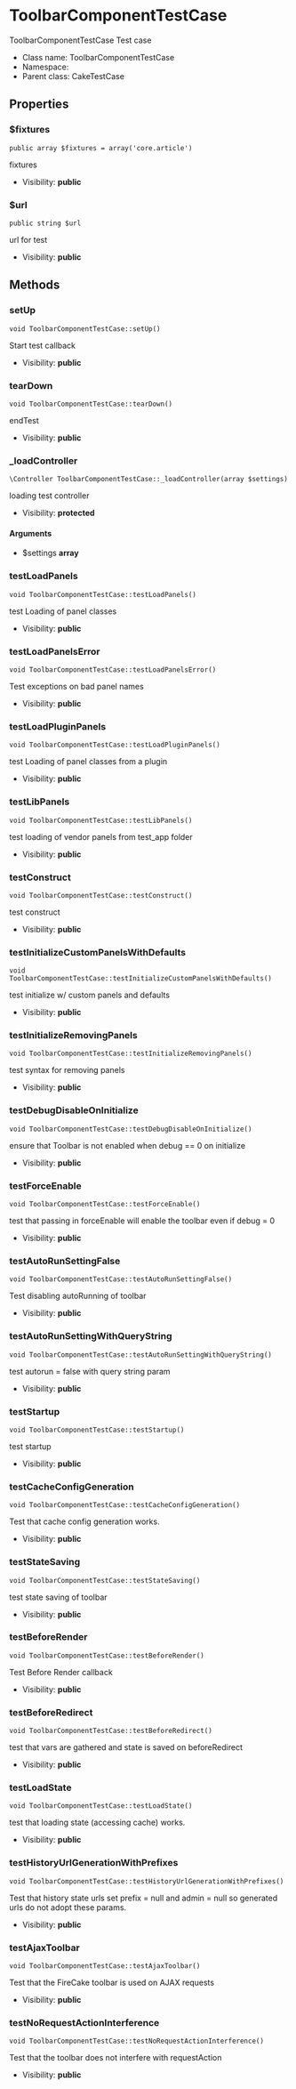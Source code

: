 ToolbarComponentTestCase
===============

ToolbarComponentTestCase Test case




* Class name: ToolbarComponentTestCase
* Namespace: 
* Parent class: CakeTestCase





Properties
----------


### $fixtures

    public array $fixtures = array('core.article')

fixtures



* Visibility: **public**


### $url

    public string $url

url for test



* Visibility: **public**


Methods
-------


### setUp

    void ToolbarComponentTestCase::setUp()

Start test callback



* Visibility: **public**




### tearDown

    void ToolbarComponentTestCase::tearDown()

endTest



* Visibility: **public**




### _loadController

    \Controller ToolbarComponentTestCase::_loadController(array $settings)

loading test controller



* Visibility: **protected**


#### Arguments
* $settings **array**



### testLoadPanels

    void ToolbarComponentTestCase::testLoadPanels()

test Loading of panel classes



* Visibility: **public**




### testLoadPanelsError

    void ToolbarComponentTestCase::testLoadPanelsError()

Test exceptions on bad panel names



* Visibility: **public**




### testLoadPluginPanels

    void ToolbarComponentTestCase::testLoadPluginPanels()

test Loading of panel classes from a plugin



* Visibility: **public**




### testLibPanels

    void ToolbarComponentTestCase::testLibPanels()

test loading of vendor panels from test_app folder



* Visibility: **public**




### testConstruct

    void ToolbarComponentTestCase::testConstruct()

test construct



* Visibility: **public**




### testInitializeCustomPanelsWithDefaults

    void ToolbarComponentTestCase::testInitializeCustomPanelsWithDefaults()

test initialize w/ custom panels and defaults



* Visibility: **public**




### testInitializeRemovingPanels

    void ToolbarComponentTestCase::testInitializeRemovingPanels()

test syntax for removing panels



* Visibility: **public**




### testDebugDisableOnInitialize

    void ToolbarComponentTestCase::testDebugDisableOnInitialize()

ensure that Toolbar is not enabled when debug == 0 on initialize



* Visibility: **public**




### testForceEnable

    void ToolbarComponentTestCase::testForceEnable()

test that passing in forceEnable will enable the toolbar even if debug = 0



* Visibility: **public**




### testAutoRunSettingFalse

    void ToolbarComponentTestCase::testAutoRunSettingFalse()

Test disabling autoRunning of toolbar



* Visibility: **public**




### testAutoRunSettingWithQueryString

    void ToolbarComponentTestCase::testAutoRunSettingWithQueryString()

test autorun = false with query string param



* Visibility: **public**




### testStartup

    void ToolbarComponentTestCase::testStartup()

test startup



* Visibility: **public**




### testCacheConfigGeneration

    void ToolbarComponentTestCase::testCacheConfigGeneration()

Test that cache config generation works.



* Visibility: **public**




### testStateSaving

    void ToolbarComponentTestCase::testStateSaving()

test state saving of toolbar



* Visibility: **public**




### testBeforeRender

    void ToolbarComponentTestCase::testBeforeRender()

Test Before Render callback



* Visibility: **public**




### testBeforeRedirect

    void ToolbarComponentTestCase::testBeforeRedirect()

test that vars are gathered and state is saved on beforeRedirect



* Visibility: **public**




### testLoadState

    void ToolbarComponentTestCase::testLoadState()

test that loading state (accessing cache) works.



* Visibility: **public**




### testHistoryUrlGenerationWithPrefixes

    void ToolbarComponentTestCase::testHistoryUrlGenerationWithPrefixes()

Test that history state urls set prefix = null and admin = null so generated urls do not
adopt these params.



* Visibility: **public**




### testAjaxToolbar

    void ToolbarComponentTestCase::testAjaxToolbar()

Test that the FireCake toolbar is used on AJAX requests



* Visibility: **public**




### testNoRequestActionInterference

    void ToolbarComponentTestCase::testNoRequestActionInterference()

Test that the toolbar does not interfere with requestAction



* Visibility: **public**



